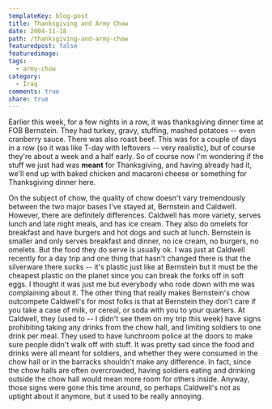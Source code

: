 ```yaml
---
templateKey: blog-post
title: Thanksgiving and Army Chow
date: 2004-11-18
path: /thanksgiving-and-army-chow
featuredpost: false
featuredimage:
tags:
  - army-chow
category:
  - Iraq
comments: true
share: true
---
```


Earlier this week, for a few nights in a row, it was thanksgiving dinner time at FOB Bernstein. They had turkey, gravy, stuffing, mashed potatoes -- even cranberry sauce. There was also roast beef. This was for a couple of days in a row (so it was like T-day with leftovers -- very realistic), but of course they're about a week and a half early. So of course now I'm wondering if the stuff we just had was **meant** for Thanksgiving, and having already had it, we'll end up with baked chicken and macaroni cheese or something for Thanksgiving dinner here.

On the subject of chow, the quality of chow doesn't vary tremendously between the two major bases I've stayed at, Bernstein and Caldwell. However, there are definitely differences. Caldwell has more variety, serves lunch and late night meals, and has ice cream. They also do omelets for breakfast and have burgers and hot dogs and such at lunch. Bernstein is smaller and only serves breakfast and dinner, no ice cream, no burgers, no omelets. But the food they do serve is usually ok. I was just at Caldwell recently for a day trip and one thing that hasn't changed there is that the silverware there sucks -- it's plastic just like at Bernstein but it must be the cheapest plastic on the planet since you can break the forks off in soft eggs. I thought it was just me but everybody who rode down with me was complaining about it. The other thing that really makes Bernstein's chow outcompete Caldwell's for most folks is that at Bernstein they don't care if you take a case of milk, or cereal, or soda with you to your quarters. At Caldwell, they (used to -- I didn't see them on my trip this week) have signs prohibiting taking any drinks from the chow hall, and limiting soldiers to one drink per meal. They used to have lunchroom police at the doors to make sure people didn't walk off with stuff. It was pretty sad since the food and drinks were all meant for soldiers, and whether they were consumed in the chow hall or in the barracks shouldn't make any difference. In fact, since the chow halls are often overcrowded, having soldiers eating and drinking outside the chow hall would mean more room for others inside. Anyway, those signs were gone this time around, so perhaps Caldwell's not as uptight about it anymore, but it used to be really annoying.
